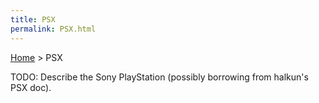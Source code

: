 ```yaml
---
title: PSX
permalink: PSX.html
---
```


[Home](Main%20Page.md) > PSX

TODO: Describe the Sony PlayStation (possibly borrowing from halkun's
PSX doc).
